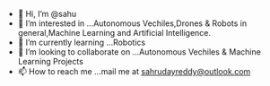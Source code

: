 - 👋 Hi, I’m @sahu
- 👀 I’m interested in ...Autonomous Vechiles,Drones & Robots in general,Machine Learning and Artificial Intelligence.
- 🌱 I’m currently learning ...Robotics
- 💞️ I’m looking to collaborate on ...Autonomous Vechiles & Machine Learning Projects
- 📫 How to reach me ...mail me at sahrudayreddy@outlook.com

<!---
Sahu2711/Sahu2711 is a ✨ special ✨ repository because its `README.md` (this file) appears on your GitHub profile.
You can click the Preview link to take a look at your changes.
--->

